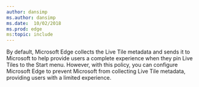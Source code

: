 ```yaml
---
author: dansimp
ms.author: dansimp
ms.date:  10/02/2018
ms.prod: edge
ms:topic: include
---
```


By default, Microsoft Edge collects the Live Tile metadata and sends it to Microsoft to help provide users a complete experience when they pin Live Tiles to the Start menu. However, with this policy, you can configure Microsoft Edge to prevent Microsoft from collecting Live Tile metadata, providing users with a limited experience.
